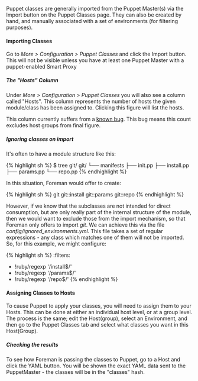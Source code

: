 
Puppet classes are generally imported from the Puppet Master(s) via the Import
button on the Puppet Classes page. They can also be created by hand, and
manually associated with a set of environments (for filtering purposes).

#### Importing Classes

Go to *More > Configuration > Puppet Classes* and click the Import button. This will not be visible unless you have at least one Puppet Master with a puppet-enabled Smart Proxy

##### The "Hosts" Column

Under *More > Configuration > Puppet Classes* you will also see a column called "Hosts". This column represents the number of hosts the given module/class has been assigned to. Clicking this figure will list the hosts.

This column currently suffers from a [known bug](http://theforeman.org/issues/3846). This bug means this count excludes host groups from final figure.

##### Ignoring classes on import

It's often to have a module structure like this:


{% highlight sh %}
$ tree git/
git/
└── manifests
    ├── init.pp
    ├── install.pp
    ├── params.pp
    └── repo.pp
{% endhighlight %}

In this situation, Foreman would offer to create:

{% highlight sh %}
git
git::install
git::params
git::repo
{% endhighlight %}

However, if we know that the subclasses are not intended for direct consumption, but are only really part of the internal structure of the module, then we would want to exclude those from the import mechanism, so that Foreman only offers to import *git*. We can achieve this via the file *config/ignored_environments.yml*. This file takes a set of regular expressions - any class which matches one of them will not be imported. So, for this example, we might configure:

{% highlight sh %}
:filters:
  - !ruby/regexp '/install$/'
  - !ruby/regexp '/params$/'
  - !ruby/regexp '/repo$/'
{% endhighlight %}

#### Assigning Classes to Hosts

To cause Puppet to apply your classes, you will need to assign them to your
Hosts. This can be done at either an individual host level, or at a group
level. The process is the same; edit the Host(group), select an Environment,
and then go to the Puppet Classes tab and select what classes you want in this Host(Group).

##### Checking the results

To see how Foreman is passing the classes to Puppet, go to a Host and click the YAML button. You will be shown the exact YAML data sent to the PuppetMaster - the classes will be in the "classes" hash.
